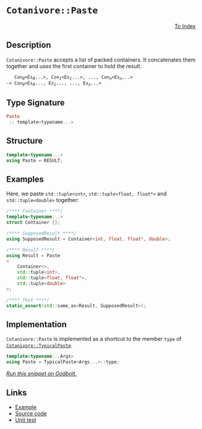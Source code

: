 <!-- Copyright 2024 Feng Mofan
SPDX-License-Identifier: Apache-2.0 -->

# `Cotanivore::Paste`

<p style='text-align: right'><a href="../../../facilities/metafunctions.md#cotanivore-paste">To Index</a></p>

## Description

`Cotanivore::Paste` accepts a list of packed containers.
It concatenates them together and uses the first container to hold the result.

<pre><code>   Con<sub><i>0</i></sub>&lt;Es<sub><i>0</i></sub>...&gt;, Con<sub><i>1</i></sub>&lt;Es<sub><i>1</i></sub>...&gt;, ..., Con<sub><i>n</i></sub>&lt;Es<sub><i>n</i></sub>...&gt;
-> Con<sub><i>0</i></sub>&lt;Es<sub><i>0</i></sub>..., Es<sub><i>1</i></sub>..., ..., Es<sub><i>n</i></sub>...></code></pre>

## Type Signature

```Haskell
Paste
 :: template<typename...>
```

## Structure

```C++
template<typename...>
using Paste = RESULT;
```

## Examples

Here, we paste `std::tuple<int>`,  `std::tuple<float, float*>` and `std::tuple<double>` together:

```C++
/**** Container ****/
template<typename...>
struct Container {};

/**** SupposedResult ****/
using SupposedResult = Container<int, float, float*, double>;

/**** Result ****/
using Result = Paste
<
    Container<>,
    std::tuple<int>, 
    std::tuple<float, float*>,
    std::tuple<double>
>;

/**** Test ****/
static_assert(std::same_as<Result, SupposedResult>);
```

## Implementation

`Cotanivore::Paste` is implemented as a shortcut to the member `type` of [`Cotanivore::TypicalPaste`](./typical_paste.doc.md).

```C++
template<typename...Args>
using Paste = TypicalPaste<Args...>::type;
```

[*Run this snippet on Godbolt.*](https://godbolt.org/#z:OYLghAFBqd5QCxAYwPYBMCmBRdBLAF1QCcAaPECAMzwBtMA7AQwFtMQByARg9KtQYEAysib0QXACx8BBAKoBnTAAUAHpwAMvAFYTStJg1DIApACYAQuYukl9ZATwDKjdAGFUtAK4sGIAKwAzKSuADJ4DJgAcj4ARpjEIABs/qQADqgKhE4MHt6%2BAcEZWY4C4ZExLPGJKbaY9qUMQgRMxAR5Pn5BdQ05za0E5dFxCcmpCi1tHQXdEwNDldVjAJS2qF7EyOwcAPQAVAeHR8cnezsmGgCC%2B4cA1AAimGmujMh4mAq3R%2BdXN6f/xx%2BlwulwImBYaQMYJMgTcBAAns9mGwAHRomHYEETYheBy3AAqiLwoloyiYE0wtxMAHYrNT7jCrFcQTsdrcLOTKW5OSAQSCwRCoZgYXDEYxWJSycgANaYdyyJgRBIYrEEHF4wlpYliMkUkVS2XywSKyLEFXM2kg27W25eLJGW4I55UwL3W4GuUeY1Ks2BJnA%2BmMvm/NkAJUwyA2WQAblyecHQeDIUxoczYVabQLk9DYU7xaj0YFsLdkAYFJ8vS0fZdSBnrVmhSK88jMGiURiS2WKwqfTY646xS229h6GxBJcFKQqVcbQOkRLh6PGAQLJP%2B82F2iAPIEBAJBR8ouq9UEAlEkm6nNuSsmhLA2Ej8HLidtjFTm%2B9kWPscrhSvotTjue7EH%2BhaYha/qznaETAHOlIwm6mraqS5Kppcs4iv2s4fqa95uN%2Bz6gSiU4EYIq7/tgtYzrONpAfur7UdaGIgCAeZBhaDJ%2BgmfwArxBxAjxtwAJKCk%2BxqNF8hwCXxMlnAmDYpsKuaDpuKKXMQwAHkeVzQQ6l7wa6Z5aheqFKW46maRRLFsVxzK/LJ3wskctzYKorCQpSjn2Q5/EJuYgQRKWXhYC6cJeB55rAt5By3DhCSSb5VwKVeG4Fu22kTmquKnnFxBUpaga2VF1zOUI4XFHK4YKF4tCnl5ly6bBZVpBV6BVTVp4IbFPamiKEQEFOVC0KgKaDcNKZ7FO6DrLE9AqkVTl3O1tUJXJOn2rBy2dYZ%2BmHm4/a5ZhAH9hM6DWeFc2wv1b7TuhNqnedEWwkNI0DbcL0TW%2BJ0EGdrEXWZ01eLNSngfemILdFewEh8dVSaqKbEgA%2BuSShtBAD0gAoErI1pbhbVOzWtVtGLLIyHCrLQnD%2BLwfgcFopCoJw%2B2WNYtwKOsmzwWYgQ8KQBCaOTqzSgEkgohokhcNSgQaP4GhmEkSRmAAHEr%2BicJIvAsBIGgaKQtP04zHC8AoIC6/zdPk6QcCwDAiAgOsBBpF4A0UBAaAQnQCRRBKnCqErSQALRJJItzAMgyC3FIKJmLwcqECQeBnVwMiCCIYjsFIKfyEoagC6QujJwA7sQTBpJwPAU1TNN54bW7O07p6oFQtx%2B4Hweh%2BHkei2YtwQB4Hv0Hl/lcMsvDm1oqwQEg7taoP5CUDPnuJMAUhmHwdBgiBlCxHnsQRK08Ll7we/MMQ8JbrE2gRubvPuz%2BW4MLQh8W6QWCxF4wDcrQtAm9wvBYCwQwwBxAv3wMQa%2BeBYy/3ppgVQEZnbbF5v1eoedaB4FiCXM%2BHgsB5zVHgLWf9SCxmILETImBHiAKMGgowAtVhDSYJpAAau8QuW4kRHyzmncQmd%2BCCEUCodQL8C76CASgaw1h9DoJNpAVYqA0iNF/gHU6CFTAs0sGYA2xDiCJw%2BPAVYdgIHOAgK4aYfhk5hCVIsUYydijZAEKYvQtjGgLBGIkZOBiHB9EmO0TwnQ9AeMaP0NoLiqjWNsN4hx7jvEhKWCPNYGwtgSErhwamesa6cBbv7IOIcw4Ryjj3CAuB45D25iPMetDVh7iYFgRIEAhYgEkIEFEABOQI1JJDizMJIJIOt/BJGaWrDgGtSBax5iiJIXAkhK2aUrSZ/gJb%2BFaUkNJL9DbG1NnzWhVtbZT3tvXZ2883aoAHl7H2HBWgsGjNSAOTBOxAMjs0lEXAxax3wEQbRSdOEkgztIXh2cBF510GvYupcj7JNSfrXgtd9mN2bq3bJdyHRcEec8jQvd%2B6z3iv5Mwo9NkW0ntPY5mKyCu0XoPFABgjDIq4LrGgtV9zb13vvM%2BHCT4HwvlfBwHC77Lgfk/POb8P5fx/hwgBQCQH0zARAqBedYHwLBBw5BlMX5oIwQfbB2x6Z4IIbzYhpClAUPFTBLZ9CmEsLYYwDhfyuE/Kzvw3OQiQBr0pcYcRlhJGxGkXUhm8iciKOUa6VRVh1GaISB83RMieiGL8MYhg8p8hmJCHGmJYSnE5EiekTIdiGAprcVGzxAggk%2BITf4%2Bo0ai25v8RE3xBQonzEsa4pJ8TOZNuVRC9JHBMltxDqWe5yKnli17kU95VJSm4vHoLUgVSamUGScM0ZjzxbUkWdSKWkgunB2TpChmnB1lmy2dbO2DsG6HLJactgnALntxYAoaMEdoz9qFBMV5xTE56Gtd8iQvzZD2sEfTXQwQQVlz/uC6uqzOB10ds7W4TcW7Xtvfex9ikJjoqJUvUdgRAjjoPYSk5JKF5ofJXelqiMH3NMRk%2BggiNVDB3XvSreEAd4vzZSywhLHz6X2vty4599H7P0lZgd%2Bn8xAisIWKqhmr/54HAZ4mVL85WRgVYQpVqD0GYPhBq3B2idW8D1WQw1VDjX4r4AYM1mBWHsMIR%2B9OX67U5z/ToEAwQXViLUTYVVXrZG%2BoEL/HYD0g3WA0VCrROjPP5saC4ONGaLEVEbTYrNjQM1prKA20JeaAleIGBmjLhbompdieErLNbE1zGCfl6x%2BiOaJLiW2sDBsMk0ZDjeu9twyMoko0Ot5JAMNlLxRPSpmBqmjG9cq%2BdTrHmYf8LLCWOtMPUimSs%2BrRtbAbIncsepkh/AtP8EreWzTJDNKlm0rgznOCBDq1C3dfXJ3Kpjoty7y21urGIVkZwkggA%3D%3D)

## Links

- [Example](../../../code/facilities/metafunctions/cotanivore/paste/implementation.hpp)
- [Source code](../../../../conceptrodon/cotanivore/paste.hpp)
- [Unit test](../../../../tests/unit/metafunctions/cotanivore/paste.test.hpp)
